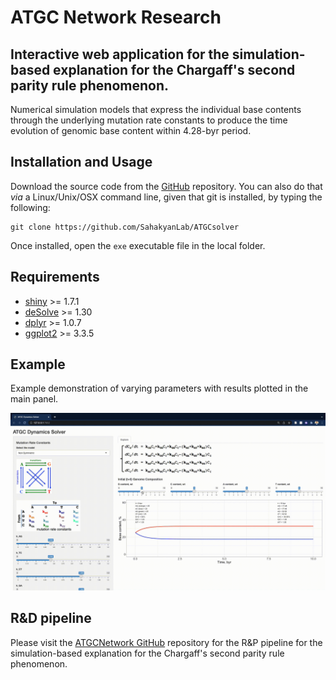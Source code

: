 # ATGC Network Research

## Interactive web application for the simulation-based explanation for the Chargaff's second parity rule phenomenon.

Numerical simulation models that express the individual base contents through the underlying mutation rate constants to produce the time evolution of genomic base content within 4.28-byr period.

## Installation and Usage

Download the source code from the [GitHub](https://github.com/SahakyanLab/ATGCsolver) repository. You can also do that *via* a Linux/Unix/OSX command line, given that git is installed, by typing the following:

```
git clone https://github.com/SahakyanLab/ATGCsolver
```

Once installed, open the `exe` executable file in the local folder.

## Requirements

* [shiny](https://cran.r-project.org/web/packages/shiny/index.html) >= 1.7.1
* [deSolve](https://cran.r-project.org/web/packages/deSolve/index.html) >= 1.30
* [dplyr](https://cran.r-project.org/web/packages/dplyr/index.html) >= 1.0.7
* [ggplot2](https://cran.r-project.org/web/packages/ggplot2/index.html) >= 3.3.5

## Example

Example demonstration of varying parameters with results plotted in the main panel.

![Demo](pic/example_1.gif)

## R&D pipeline

Please visit the [ATGCNetwork GitHub](https://github.com/SahakyanLab/ATGCNetworkResearch) repository for the R&P pipeline for the simulation-based explanation for the Chargaff's second parity rule phenomenon.
